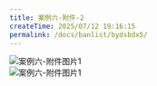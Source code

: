 ```yaml
---
title: 案例六-附件-2
createTime: 2025/07/12 19:16:15
permalink: /docs/banlist/bydsbdx5/
---
```

![案例六-附件图片1](/img/03公益服务器/四周目/服务器封禁案例/案例六/案例六-附件-2/01.png)  
![案例六-附件图片1](/img/03公益服务器/四周目/服务器封禁案例/案例六/案例六-附件-2/02.png)
